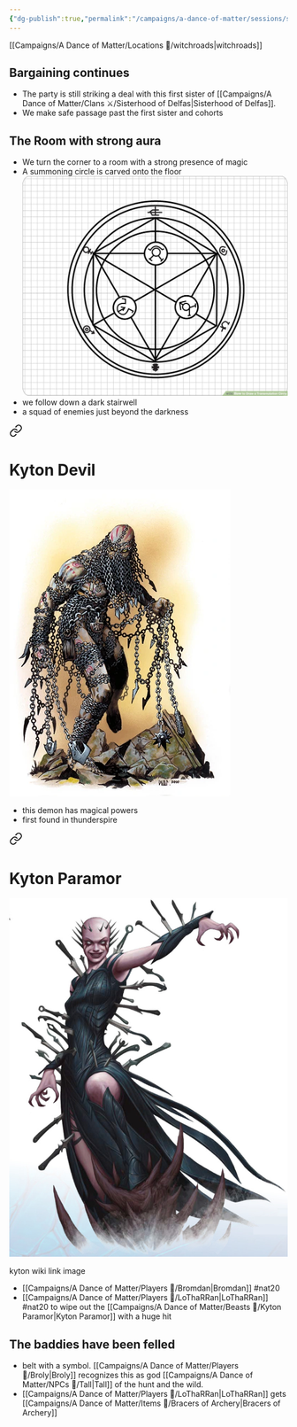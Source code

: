 ```yaml
---
{"dg-publish":true,"permalink":"/campaigns/a-dance-of-matter/sessions/session-1026/"}
---
```



[[Campaigns/A Dance of Matter/Locations 📌/witchroads\|witchroads]]
## Bargaining continues
- The party is still striking a deal with this first sister of [[Campaigns/A Dance of Matter/Clans ⚔/Sisterhood of Delfas\|Sisterhood of Delfas]]. 
- We make safe passage past the first sister and cohorts 

## The Room with strong aura
- We turn the corner to a room with a strong presence of magic
- A summoning circle is carved onto the floor
![attachments/summoning-circle.jpg|summoning-circle|400](/img/user/attachments/summoning-circle.jpg)
- we follow down a dark stairwell
- a squad of enemies just beyond the darkness

<div class="transclusion internal-embed is-loaded"><a class="markdown-embed-link" href="/campaigns/a-dance-of-matter/np-cs/kyton-devil/" aria-label="Open link"><svg xmlns="http://www.w3.org/2000/svg" width="24" height="24" viewBox="0 0 24 24" fill="none" stroke="currentColor" stroke-width="2" stroke-linecap="round" stroke-linejoin="round" class="svg-icon lucide-link"><path d="M10 13a5 5 0 0 0 7.54.54l3-3a5 5 0 0 0-7.07-7.07l-1.72 1.71"></path><path d="M14 11a5 5 0 0 0-7.54-.54l-3 3a5 5 0 0 0 7.07 7.07l1.71-1.71"></path></svg></a><div class="markdown-embed">

<div class="markdown-embed-title">

# Kyton Devil

</div>



![kyton_devil | 200](/img/user/attachments/kyton_devil.webp)
- this demon has magical powers
- first found in thunderspire

</div></div>



<div class="transclusion internal-embed is-loaded"><a class="markdown-embed-link" href="/campaigns/a-dance-of-matter/beasts/kyton-paramor/" aria-label="Open link"><svg xmlns="http://www.w3.org/2000/svg" width="24" height="24" viewBox="0 0 24 24" fill="none" stroke="currentColor" stroke-width="2" stroke-linecap="round" stroke-linejoin="round" class="svg-icon lucide-link"><path d="M10 13a5 5 0 0 0 7.54.54l3-3a5 5 0 0 0-7.07-7.07l-1.72 1.71"></path><path d="M14 11a5 5 0 0 0-7.54-.54l-3 3a5 5 0 0 0 7.07 7.07l1.71-1.71"></path></svg></a><div class="markdown-embed">

<div class="markdown-embed-title">

# Kyton Paramor

</div>



![attachments/Kyton_Paramore.jpg| Kyton_Paramore ](/img/user/attachments/Kyton_Paramore.jpg)

kyton wiki link image

</div></div>


- [[Campaigns/A Dance of Matter/Players 👤/Bromdan\|Bromdan]] #nat20 
- [[Campaigns/A Dance of Matter/Players 👤/LoThaRRan\|LoThaRRan]] #nat20  to wipe out the [[Campaigns/A Dance of Matter/Beasts 🐻/Kyton Paramor\|Kyton Paramor]] with a huge hit

## The baddies have been felled 
- belt with a symbol. [[Campaigns/A Dance of Matter/Players 👤/Broly\|Broly]] recognizes this as god [[Campaigns/A Dance of Matter/NPCs 🤖/Tall\|Tall]] of the hunt and the wild. 
- [[Campaigns/A Dance of Matter/Players 👤/LoThaRRan\|LoThaRRan]] gets [[Campaigns/A Dance of Matter/Items 💍/Bracers of Archery\|Bracers of Archery]]